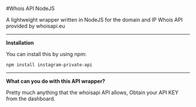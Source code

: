 #Whois API NodeJS

A lightweight wrapper written in NodeJS for the domain and IP Whois API provided by whoisapi.eu


----

**Installation**


You can install this by using npm:
```
npm install instagram-private-api
```
----


**What can you do with this API wrapper?** 

Pretty much anything that the whoisapi API allows, Obtain your API KEY from the dashboard.
